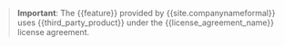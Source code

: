 > **Important**: The {{feature}} provided by {{site.companynameformal}} uses {{third_party_product}} under the {{license_agreement_name}} license agreement.